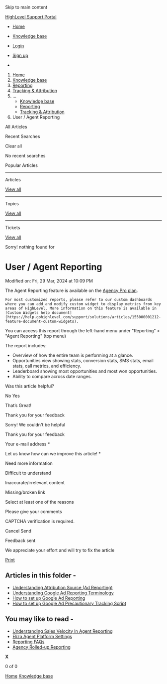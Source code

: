 Skip to main content

[ HighLevel Support Portal ](https://help.gohighlevel.com)

  * [ Home ](/support/home)
  * [ Knowledge base ](/support/solutions)

  * [Login](/support/login)
  * [Sign up](/support/signup)
  * 

  1. [Home](/support/home)
  2. [Knowledge base](/support/solutions)
  3. [Reporting](/support/solutions/48000451278)
  4. [Tracking & Attribution](/support/solutions/folders/48000672285)
  5. ... 
     * [Knowledge base](/support/solutions)
     * [Reporting](/support/solutions/48000451278)
     * [Tracking & Attribution](/support/solutions/folders/48000672285)
  6. User / Agent Reporting

All  Articles 

Recent Searches

Clear all

No recent searches

Popular Articles

* * *

Articles

[View all](/support/search/solutions)

* * *

Topics

[View all](/support/search/topics)

* * *

Tickets

[View all](/support/search/tickets)

Sorry! nothing found for   

# User / Agent Reporting

Modified on: Fri, 29 Mar, 2024 at 10:09 PM

The Agent Reporting feature is available on the [Agency Pro plan](https://help.gohighlevel.com/en/support/solutions/articles/48001180534).

    For most customized reports, please refer to our custom dashboards where you can add and modify custom widget to display metrics from key areas of HighLevel. More information on this feature is available in [Custom Widgets help document](https://help.gohighlevel.com/support/solutions/articles/155000001212-feature-document-custom-widgets).

You can access this report through the left-hand menu under "Reporting" > "Agent Reporting" (top menu)

The report includes:

  * Overview of how the entire team is performing at a glance.
  * Opportunities view showing stats, conversion stats, SMS stats, email stats, call metrics, and efficiency.
  * Leaderboard showing most opportunities and most won opportunities.
  * Ability to compare across date ranges.

Was this article helpful?

No  Yes 

That’s Great!

Thank you for your feedback

Sorry! We couldn't be helpful

Thank you for your feedback

Your e-mail address *

Let us know how can we improve this article! *

Need more information 

Difficult to understand 

Inaccurate/irrelevant content 

Missing/broken link 

Select at least one of the reasons 

Please give your comments 

CAPTCHA verification is required. 

Cancel  Send 

Feedback sent

We appreciate your effort and will try to fix the article

[Print](javascript:print\(\))

## Articles in this folder -

  * [Understanding Attribution Source (Ad Reporting)](/support/solutions/articles/48001219997-understanding-attribution-source-ad-reporting-)
  * [Understanding Google Ad Reporting Terminology](/support/solutions/articles/48001219241-understanding-google-ad-reporting-terminology)
  * [How to set up Google Ad Reporting](/support/solutions/articles/48001219312-how-to-set-up-google-ad-reporting)
  * [How to set up Google Ad Precautionary Tracking Script](/support/solutions/articles/48001219356-how-to-set-up-google-ad-precautionary-tracking-script)

## You may like to read -

  * [Understanding Sales Velocity In Agent Reporting](/support/solutions/articles/48001169575-understanding-sales-velocity-in-agent-reporting)
  * [Eliza Agent Platform Settings](/support/solutions/articles/48001236575-eliza-agent-platform-settings)
  * [Reporting FAQs](/support/solutions/articles/155000002087-reporting-faqs)
  * [Agency Rolled-up Reporting](/support/solutions/articles/48001224166-agency-rolled-up-reporting)

**X**

0 of 0 []()

[Home](/support/home) [Knowledge base](/support/solutions)
